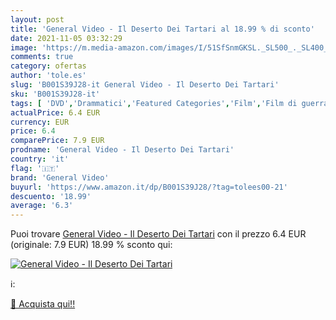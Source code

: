 ```yaml
---
layout: post
title: 'General Video - Il Deserto Dei Tartari al 18.99 % di sconto'
date: 2021-11-05 03:32:29
image: 'https://m.media-amazon.com/images/I/51SfSnmGKSL._SL500_._SL400_.jpg'
comments: true
category: ofertas
author: 'tole.es'
slug: 'B001S39J28-it General Video - Il Deserto Dei Tartari'
sku: 'B001S39J28-it'
tags: [ 'DVD','Drammatici','Featured Categories','Film','Film di guerra','Film e TV','general video', ]
actualPrice: 6.4 EUR
currency: EUR
price: 6.4
comparePrice: 7.9 EUR
prodname: 'General Video - Il Deserto Dei Tartari'
country: 'it'
flag: '🇮🇹'
brand: 'General Video'
buyurl: 'https://www.amazon.it/dp/B001S39J28/?tag=tolees00-21'
descuento: '18.99'
average: '6.3'
---
```


Puoi trovare [General Video - Il Deserto Dei Tartari](https://www.amazon.it/dp/B001S39J28/?tag=tolees00-21) con il prezzo 6.4 EUR (originale: 7.9 EUR) 18.99 % sconto qui:

[![General Video - Il Deserto Dei Tartari](https://m.media-amazon.com/images/I/51SfSnmGKSL._SL500_._SL400_.jpg)](https://www.amazon.it/dp/B001S39J28/?tag=tolees00-21)

ℹ️:


[🛒 Acquista qui!!](https://www.amazon.it/dp/B001S39J28/?tag=tolees00-21)
